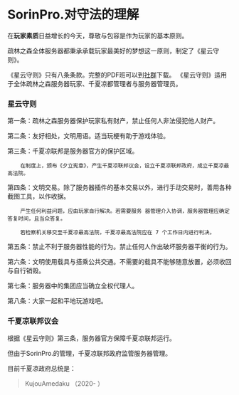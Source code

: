 # SorinPro.对守法的理解
在**玩家素质**日益增长的今天，尊敬与包容是作为玩家的基本原则。

疏林之森全体服务器都秉承承载玩家最美好的梦想这一原则，制定了《星云守则》。

《星云守则》只有八条条款。完整的PDF班可以到[社群](/communi.md)下载。
《星云守则》适用于全体疏林之森服务器玩家、千夏凉都管理者与服务器管理员。

### 星云守则

第一条：疏林之森服务器保护玩家私有财产，禁止任何人非法侵犯他人财产。

第二条：友好相处，文明用语。适当玩梗有助于游戏体验。

第三条：千夏凉联邦是服务器官方的保护区域。

		在制度上，颁布《夕立宪章》，产生千夏凉联邦议会，设立千夏凉联邦政府，成立千夏凉最高法院。
		
第四条：文明交易。除了服务器插件的基本交易以外，进行手动交易时，善用各种截图工具，以作收据。

		产生任何利益问题，应由玩家自行解决。若需要服务 器管理介入协调，服务器管理应确定答复时间，且当众答复。
		
		若检察机关移交至千夏凉最高法院，千夏凉最高法院应在 7 个工作日内进行判决。
		
	
第五条：禁止不利于服务器性能的行为。禁止任何人作出破坏服务器平衡的行为。

第六条：文明使用载具与搭乘公共交通。不需要的载具不能够随意放置，必须收回与自行销毁。

第七条：服务器中的集团应当确立全权代理人。

第八条：大家一起和平地玩游戏吧。 

### 千夏凉联邦议会
根据《星云守则》第三条，服务器官方保障千夏凉联邦运行。

但由于SorinPro.的管理，千夏凉联邦政府监管服务器管理。

目前千夏凉政府总统是：
> KujouAmedaku （2020- ）




